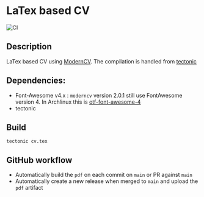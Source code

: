 # LaTex based CV
![CI](https://github.com/inglor/cv/workflows/CI/badge.svg)

## Description
LaTex based CV using [ModernCV](https://github.com/xdanaux/moderncv). The compilation is handled from [tectonic](https://tectonic-typesetting.github.io/en-US/)

## Dependencies:
- Font-Awesome v4.x : `moderncv` version 2.0.1 still use FontAwesome version 4. In Archlinux this is [otf-font-awesome-4](https://aur.archlinux.org/packages/otf-font-awesome-4/) 
- tectonic

## Build
`tectonic cv.tex`

## GitHub workflow
* Automatically build the `pdf` on each commit on `main` or PR against `main`
* Automatically create a new release when merged to `main` and upload the `pdf` artifact
